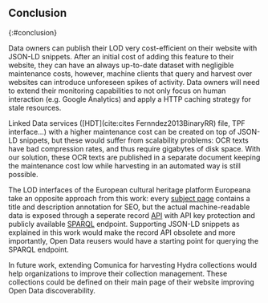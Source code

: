 ##  Conclusion
{:#conclusion}

Data owners can publish their LOD very cost-efficient on their website with JSON-LD snippets. After an initial cost of adding this feature to their website, they can have an always up-to-date dataset with negligible maintenance costs, however, machine clients that query and harvest over websites can introduce unforeseen spikes of activity. Data owners will need to extend their monitoring capabilities to not only focus on human interaction (e.g. Google Analytics) and apply a HTTP caching strategy for stale resources.

Linked Data services ([HDT](cite:cites Fernndez2013BinaryRR) file, TPF interface...) with a higher maintenance cost can be created on top of JSON-LD snippets, but these would suffer from scalability problems: OCR texts have bad compression rates, and thus require gigabytes of disk space. With our solution, these OCR texts are published in a separate document keeping the maintenance cost low while harvesting in an automated way is still possible. 

<!--  What are the advantages and disadvantages of the proposed approach? How can the work be compared with others? What are the differences to other cultural heritage LODs like e.g. Europeana?  -->
The LOD interfaces of the European cultural heritage platform Europeana take an opposite approach from this work: every [subject page](https://www.europeana.eu/portal/en/record/2022608/NTM_NTM_UWP_23476.html) contains a title and description annotation for SEO, but the actual machine-readable data is exposed through a seperate record [API](https://www.europeana.eu/api/v2/record/2022608/NTM_NTM_UWP_23476.json-ld?wskey=XXX) with API key protection and publicly available [SPARQL](http://sparql.europeana.eu/?default-graph-uri=&query=PREFIX+dc%3A+%3Chttp%3A%2F%2Fpurl.org%2Fdc%2Felements%2F1.1%2F%3E%0D%0APREFIX+edm%3A+%3Chttp%3A%2F%2Fwww.europeana.eu%2Fschemas%2Fedm%2F%3E%0D%0APREFIX+ore%3A+%3Chttp%3A%2F%2Fwww.openarchives.org%2Fore%2Fterms%2F%3E%0D%0ASELECT+*%0D%0AWHERE+%7B%0D%0A%3Fs+%3Fp+%3Chttp%3A%2F%2Fdata.europeana.eu%2Fitem%2F2022608%2FNTM_NTM_UWP_23476%3E+.%0D%0A%7D%0D%0ALIMIT+100&should-sponge=grab-everything&format=text%2Fhtml&timeout=0&debug=on) endpoint. Supporting JSON-LD snippets as explained in this work would make the record API obsolete and more importantly, Open Data reusers would have a starting point for querying the SPARQL endpoint.

In future work, extending Comunica for harvesting Hydra collections would help organizations to improve their collection management. These collections could be defined on their main page of their website improving Open Data discoverability.

<!--By using our demonstrator, non-technical users are able to extract a data dump from an enriched website.-->

<!-- The cultural heritage website hetarchief.be showcases an official maintained paged collection of Linked Data Fragments about newspapers. By extending Comunica, in-depth data analysis and federated querying over this dataset is possible. To improve querying speed, Linked Data services ([SPARQL-endpoint](http://semanticweb.org/wiki/SPARQL_endpoint.html), [HDT](cite:cites Fernndez2013BinaryRR) file, TPF interface...) with a higher maintenance cost can be created on top of JSON-LD snippets. Such interfaces would suffer from scalability problems: Optical Character Recognition (OCR) texts have bad compression rates, and thus require gigabytes of disk space. With our solution, these OCR-text are published in a seperate document keeping the maintenance cost low while harvesting in an automated way is still possible. By using our demonstrator, non-technical users are able to extract a data dump from an enriched website. -->

<!-- To gain traction with an international audience, e.g. the science stories platform ([http://sciencestories.io](http://sciencestories.io)), a reconciliation service could be created with knowledge bases (cfr. Wikidata). 
Next to embedding the data, hypermedia controls or search engine optimization features, also the [International Image Interoperability Framework](https://iiif.io/api/image/2.1/) (IIIF) Image API for sharing images could be described within a JSON-LD snippet for raising the discoverability of this service. IIIF API information already uses JSON-LD to describe its features such as tiling and licensing which makes this an excellent snippet addition helping an organization become more visible on the Web. -->

<!--In future work, extending Comunica for harvesting Hydra collections would help organizations to improve their collection management. These collections could be defined on their main page of their website improving Open Data discoverability. Also work on supporting multiple views acting as indexes for collections would benefit querying performance on sorting or filtering operations on e.g. geospatial or temporal data.-->